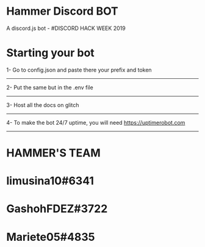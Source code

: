 # Hammer Discord BOT
A discord.js bot - #DISCORD HACK WEEK 2019

# Starting your bot
1- Go to config.json and paste there your prefix and token
________________
2- Put the same but in the .env file
________________
3- Host all the docs on glitch
________________
4- To make the bot 24/7 uptime, you will need https://uptimerobot.com
________________
# HAMMER'S TEAM
limusina10#6341
=========
GashohFDEZ#3722
=========
Mariete05#4835
=========
